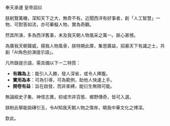 奉天承運 皇帝詔曰

朕躬覽萬機，深知天下之大，無奇不有。近聞西洋有好事者，創「人工智慧」一物，可對答如流，亦可摹擬人物，實為奇觀。

然其所演，多為西洋舊事，未及我天朝人物風采之萬一。朕心甚憾。

為廣我天朝聲威，揚我人物風骨，朕特開此庫，集思廣益，招募天下有識之士，共創「AI角色扮演提示語」。

凡所錄提示語，需具備以下一二特質：

*   **有趣為上**：能引人入勝，發人深省，或令人捧腹。
*   **實用為本**：可為引導，可為範例，助他人快速上手。
*   **開卷有益**：旨在啟發，而非束縛，能衍生無限可能。

無論經史子集、神怪志異，抑或市井百態、鄉野傳奇，皆可入選。

朕盼此舉能拋磚引玉，令AI知我天朝人物之偉岸，曉我中華文化之博深。

欽此。